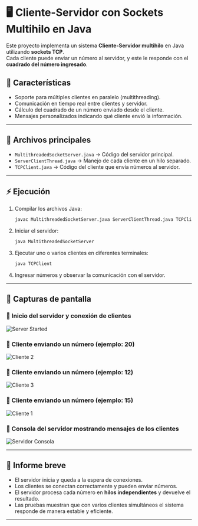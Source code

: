 # 🖥️ Cliente-Servidor con Sockets Multihilo en Java  

Este proyecto implementa un sistema **Cliente-Servidor multihilo** en Java utilizando **sockets TCP**.  
Cada cliente puede enviar un número al servidor, y este le responde con el **cuadrado del número ingresado**.  

## 🚀 Características  
- Soporte para múltiples clientes en paralelo (multithreading).  
- Comunicación en tiempo real entre clientes y servidor.  
- Cálculo del cuadrado de un número enviado desde el cliente.  
- Mensajes personalizados indicando qué cliente envió la información.  

---

## 📂 Archivos principales  
- `MultithreadedSocketServer.java` → Código del servidor principal.  
- `ServerClientThread.java` → Manejo de cada cliente en un hilo separado.  
- `TCPClient.java` → Código del cliente que envía números al servidor.  

---

## ⚡ Ejecución  

1. Compilar los archivos Java:  
   ```bash
   javac MultithreadedSocketServer.java ServerClientThread.java TCPClient.java
   ```

2. Iniciar el servidor:  
   ```bash
   java MultithreadedSocketServer
   ```

3. Ejecutar uno o varios clientes en diferentes terminales:  
   ```bash
   java TCPClient
   ```

4. Ingresar números y observar la comunicación con el servidor.  

---

## 📸 Capturas de pantalla  

### 🔹 Inicio del servidor y conexión de clientes  
![Server Started](./Imagen%20de%20WhatsApp%202025-08-29%20a%20las%2015.46.27_ee6482c6.jpg)  

### 🔹 Cliente enviando un número (ejemplo: 20)  
![Cliente 2](./Imagen%20de%20WhatsApp%202025-08-29%20a%20las%2015.46.59_ef525aa3.jpg)  

### 🔹 Cliente enviando un número (ejemplo: 12)  
![Cliente 3](./Imagen%20de%20WhatsApp%202025-08-29%20a%20las%2015.47.28_791d5fe1.jpg)  

### 🔹 Cliente enviando un número (ejemplo: 15)  
![Cliente 1](./Imagen%20de%20WhatsApp%202025-08-29%20a%20las%2015.47.46_b4e548e4.jpg)  

### 🔹 Consola del servidor mostrando mensajes de los clientes  
![Servidor Consola](./Imagen%20de%20WhatsApp%202025-08-29%20a%20las%2015.47.59_5c0c107e.jpg)  

---

## 📑 Informe breve  

- El servidor inicia y queda a la espera de conexiones.  
- Los clientes se conectan correctamente y pueden enviar números.  
- El servidor procesa cada número en **hilos independientes** y devuelve el resultado.  
- Las pruebas muestran que con varios clientes simultáneos el sistema responde de manera estable y eficiente.  

---
